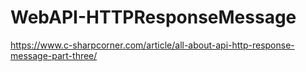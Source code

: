 # WebAPI-HTTPResponseMessage

https://www.c-sharpcorner.com/article/all-about-api-http-response-message-part-three/
